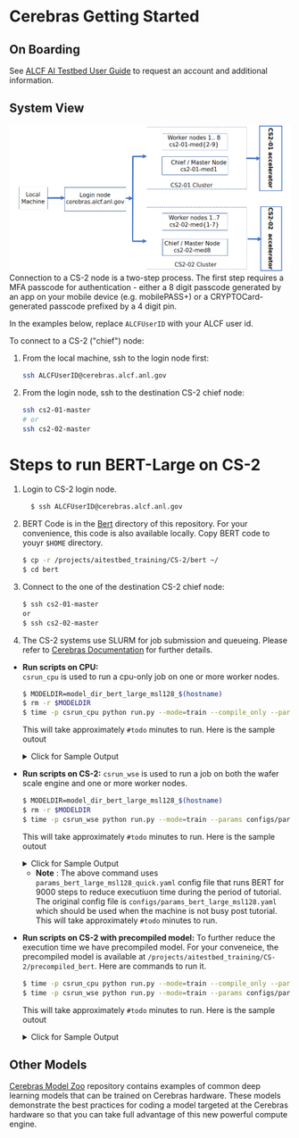 # Cerebras Getting Started

## On Boarding 

See [ALCF AI Testbed User Guide](https://www.alcf.anl.gov/support-center/get-started) to request an account and additional information.

## System View

![CS-2 connection diagram](./Cerebras-connectivity-diagram.png)
Connection to a CS-2 node is a two-step process. The first step requires a MFA passcode for authentication - either a 8 digit passcode generated by an app on your mobile device (e.g. mobilePASS+) or a CRYPTOCard-generated passcode prefixed by a 4 digit pin. 

In the examples below, replace `ALCFUserID` with your ALCF user id.

To connect to a CS-2 ("chief") node:<br>

1. From the local machine, ssh to the login node first: 
    ```bash
    ssh ALCFUserID@cerebras.alcf.anl.gov
    ```
2. From the login node, ssh to the destination CS-2 chief node:
    ```bash
    ssh cs2-01-master
   # or
    ssh cs2-02-master
    ```

# Steps to run BERT-Large on CS-2

1. Login to CS-2 login node. 
    ```bash
      $ ssh ALCFUserID@cerebras.alcf.anl.gov 
    ```

2. BERT Code is in the [Bert](./bert/) directory of this repository. For your convenience, this code is also available locally. 
   Copy BERT code to youyr `$HOME` directory. 
    ```bash
    $ cp -r /projects/aitestbed_training/CS-2/bert ~/  
    $ cd bert  
    ```

3. Connect to the one of the destination CS-2 chief node:  
    ```bash
    $ ssh cs2-01-master 
    or 
    $ ssh cs2-02-master
    ```

4. The CS-2 systems use SLURM for job submission and queueing. Please refer to [Cerebras Documentation](https://www.alcf.anl.gov/support/ai-testbed-userdocs/cerebras/Job-Queuing-and-Submission/index.html) for further details. 
  
  * **Run scripts on CPU:**  
   `csrun_cpu` is used to run a cpu-only job on one or more worker nodes.

    ```bash
    $ MODELDIR=model_dir_bert_large_msl128_$(hostname)  
    $ rm -r $MODELDIR  
    $ time -p csrun_cpu python run.py --mode=train --compile_only --params configs/params_bert_large_msl128.yaml --model_dir $MODELDIR --cs_ip $CS_IP  
    ```
    This will take approximately `#todo` minutes to run. Here is the sample outout 

    <details>
    <summary>Click for Sample Output</summary>

    ```bash
    $ ToDo
    $ ToDo
    $ ToDo
    $ ToDo
    $ ToDo
    ```

    </details>


  * **Run scripts on CS-2:** 
  `csrun_wse` is used to run a job on both the wafer scale engine and one or more worker nodes.

    ```bash
    $ MODELDIR=model_dir_bert_large_msl128_$(hostname)  
    $ rm -r $MODELDIR 
    $ time -p csrun_wse python run.py --mode=train --params configs/params_bert_large_msl128.yaml --model_dir $MODELDIR --cs_ip $CS_IP
    ```
    
    This will take approximately `#todo` minutes to run. Here is the sample outout 

    <details>
    <summary>Click for Sample Output</summary>

    ```bash
    $ ToDo
    $ ToDo
    $ ToDo
    $ ToDo
    $ ToDo
    ```

    </details>

    * **Note** : The above command uses `params_bert_large_msl128_quick.yaml` config file that runs BERT for 9000 steps to reduce executiuon time during the period of tutorial.  
    The original config file is `configs/params_bert_large_msl128.yaml` which should be used when the machine is not busy post tutorial. This will take approximately `#todo` minutes to run.

* **Run scripts on CS-2 with precompiled model:**
To further reduce the execution time we have precompiled model. For your conveneice, the precompiled model is available at `/projects/aitestbed_training/CS-2/precompiled_bert`. Here are commands to run it. 

    ```bash
    $ time -p csrun_cpu python run.py --mode=train --compile_only --params configs/params_bert_large_msl128.yaml --model_dir $MODELDIR --cs_ip $CS_IP
    $ time -p csrun_wse python run.py --mode=train --params configs/params_bert_large_msl128.yaml --model_dir $MODELDIR --cs_ip $CS_IP
    ```
    This will take approximately `#todo` minutes to run. Here is the sample outout 

    <details>
    <summary>Click for Sample Output</summary>

    ```bash
    $ ToDo
    $ ToDo
    $ ToDo
    $ ToDo
    $ ToDo
    ```

    </details>


## Other Models 

[Cerebras Model Zoo](https://www.alcf.anl.gov/support/ai-testbed-userdocs/cerebras/Example-Programs/index.html) repository contains examples of common deep learning models that can be trained on Cerebras hardware. These models demonstrate the best practices for coding a model targeted at the Cerebras hardware so that you can take full advantage of this new powerful compute engine.






